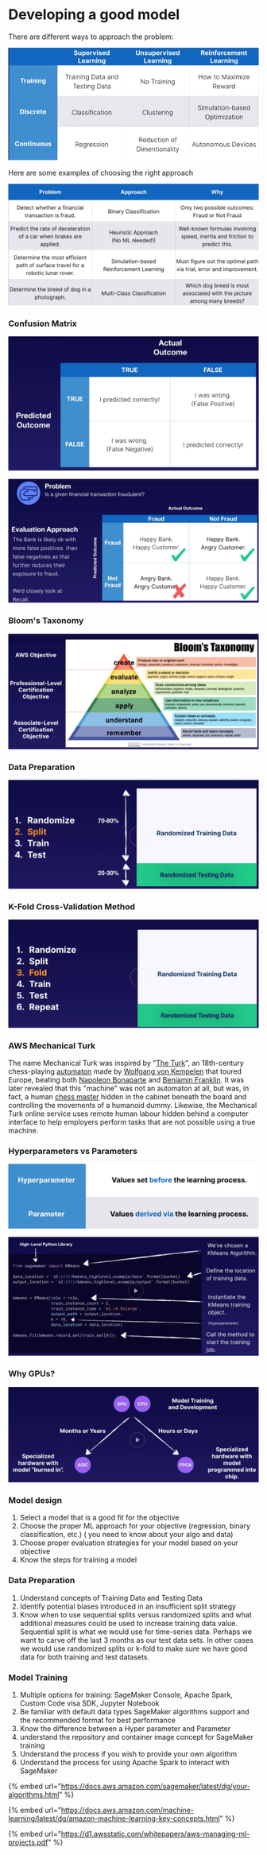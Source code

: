 # Developing a good model

There are different ways to approach the problem:

![](../.gitbook/assets/image%20%2834%29.png)

Here are some examples of choosing the right approach

![](../.gitbook/assets/image%20%289%29.png)

### Confusion Matrix

![](../.gitbook/assets/image.png)

![](../.gitbook/assets/image%20%2815%29.png)

### Bloom's Taxonomy

![](../.gitbook/assets/image%20%2816%29.png)

### Data Preparation

![](../.gitbook/assets/image%20%2846%29.png)

### K-Fold Cross-Validation Method

![](../.gitbook/assets/image%20%283%29.png)

### AWS Mechanical Turk

The name Mechanical Turk was inspired by "[The Turk](https://en.wikipedia.org/wiki/The_Turk)", an 18th-century chess-playing [automaton](https://en.wikipedia.org/wiki/Automaton) made by [Wolfgang von Kempelen](https://en.wikipedia.org/wiki/Wolfgang_von_Kempelen) that toured Europe, beating both [Napoleon Bonaparte](https://en.wikipedia.org/wiki/Napoleon_Bonaparte) and [Benjamin Franklin](https://en.wikipedia.org/wiki/Benjamin_Franklin). It was later revealed that this "machine" was not an automaton at all, but was, in fact, a human [chess master](https://en.wikipedia.org/wiki/Chess_master) hidden in the cabinet beneath the board and controlling the movements of a humanoid dummy. Likewise, the Mechanical Turk online service uses remote human labour hidden behind a computer interface to help employers perform tasks that are not possible using a true machine.

### Hyperparameters vs Parameters

![](../.gitbook/assets/image%20%2813%29.png)

![](../.gitbook/assets/image%20%2821%29.png)

### Why GPUs?

![](../.gitbook/assets/image%20%284%29.png)

### Model design

1. Select a model that is a good fit for the objective
2. Choose the proper ML approach for your objective \(regression, binary classification, etc.\) \( you need to know about your algo and data\)
3. Choose proper evaluation strategies for your model based on your objective
4. Know the steps for training a model

### Data Preparation 

1. Understand concepts of Training Data and Testing Data
2. Identify potential biases introduced in an insufficient split strategy
3. Know when to use sequential splits versus randomized splits and what additional measures could be used to increase training data value. Sequential split is what we would use for time-series data. Perhaps we want to carve off the last 3 months as our test data sets. In other cases we would use randomized splits or k-fold to make sure we have good data for both training and test datasets.



### Model Training 

1. Multiple options for training: SageMaker Console, Apache Spark, Custom Code visa SDK, Jupyter Notebook
2. Be familiar with default data types SageMaker algorithms support and the recommended format for best performance 
3. Know the difference between a Hyper parameter and Parameter
4. understand the repository and container image concept for SageMaker training
5. Understand the process if you wish to provide your own algorithm
6. Understand the process for using Apache Spark to interact with SageMaker

{% embed url="https://docs.aws.amazon.com/sagemaker/latest/dg/your-algorithms.html" %}

{% embed url="https://docs.aws.amazon.com/machine-learning/latest/dg/amazon-machine-learning-key-concepts.html" %}

{% embed url="https://d1.awsstatic.com/whitepapers/aws-managing-ml-projects.pdf" %}







